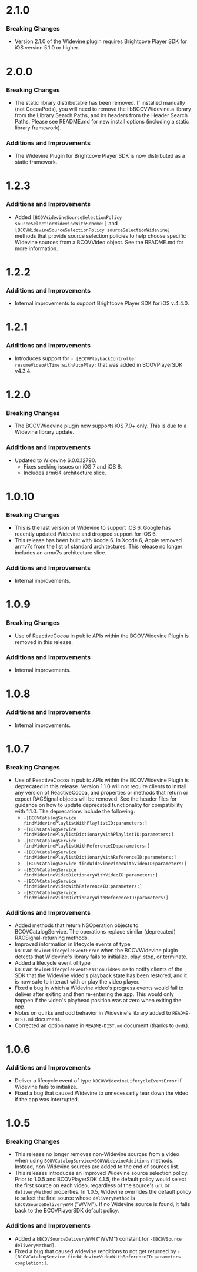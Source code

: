 # 2.1.0
### Breaking Changes

* Version 2.1.0 of the Widevine plugin requires Brightcove Player SDK for iOS version 5.1.0 or higher.

# 2.0.0

### Breaking Changes

* The static library distributable has been removed. If installed manually (not CocoaPods), you will need to remove the libBCOVWidevine.a library from the Library Search Paths, and its headers from the Header Search Paths. Please see README.md for new install options (including a static library framework).

### Additions and Improvements

* The Widevine Plugin for Brightcove Player SDK is now distributed as a static framework.

# 1.2.3

### Additions and Improvements

* Added `[BCOVWidevineSourceSelectionPolicy sourceSelectionWidevineWithScheme:]` and `[BCOVWidevineSourceSelectionPolicy sourceSelectionWidevine]` methods that provide source selection policies to help choose specific Widevine sources from a BCOVVideo object. See the README.md for more information.

# 1.2.2
### Additions and Improvements
* Internal improvements to support Brightcove Player SDK for iOS v.4.4.0.

# 1.2.1
### Additions and Improvements
* Introduces support for `- [BCOVPlaybackController resumeVideoAtTime:withAutoPlay:` that was added in BCOVPlayerSDK v4.3.4.

# 1.2.0

### Breaking Changes
* The BCOVWidevine plugin now supports iOS 7.0+ only. This is due to a Widevine library update.

### Additions and Improvements
* Updated to Widevine 6.0.0.12790.
    * Fixes seeking issues on iOS 7 and iOS 8.
    * Includes arm64 architecture slice.

# 1.0.10

### Breaking Changes
* This is the last version of Widevine to support iOS 6. Google has recently updated Widevine and dropped support for iOS 6.
* This release has been built with Xcode 6. In Xcode 6, Apple removed armv7s from the list of standard architectures. This release no longer includes an armv7s architecture slice.

### Additions and Improvements
* Internal improvements.

# 1.0.9

### Breaking Changes
 *  Use of ReactiveCocoa in public APIs within the BCOVWidevine Plugin is removed in this release.

### Additions and Improvements
  * Internal improvements.

# 1.0.8

### Additions and Improvements
  * Internal improvements.

# 1.0.7

### Breaking Changes
* Use of ReactiveCocoa in public APIs within the BCOVWidevine Plugin is deprecated in this release. Version 1.1.0 will not require clients to install any version of ReactiveCocoa, and properties or methods that return or expect RACSignal objects will be removed. See the header files for guidance on how to update deprecated functionality for compatibility with 1.1.0. The deprecations include the following:
  * `-[BCOVCatalogService findWidevinePlaylistWithPlaylistID:parameters:]`
  * `-[BCOVCatalogService findWidevinePlaylistDictionaryWithPlaylistID:parameters:]`
  * `-[BCOVCatalogService findWidevinePlaylistWithReferenceID:parameters:]`
  * `-[BCOVCatalogService findWidevinePlaylistDictionaryWithReferenceID:parameters:]`
  * `-[BCOVCatalogService findWidevineVideoWithVideoID:parameters:]`
  * `-[BCOVCatalogService findWidevineVideoDictionaryWithVideoID:parameters:]`
  * `-[BCOVCatalogService findWidevineVideoWithReferenceID:parameters:]`
  * `-[BCOVCatalogService findWidevineVideoDictionaryWithReferenceID:parameters:]`

### Additions and Improvements
* Added methods that return NSOperation objects to BCOVCatalogService. The operations replace similar (deprecated) RACSignal-returning methods.
* Improved information in lifecycle events of type `kBCOVWidevineLifecycleEventError` when the BCOVWidevine plugin detects that Widevine's library fails to initialize, play, stop, or terminate.
* Added a lifecycle event of type `kBCOVWidevineLifecycleEventSessionDidResume` to notify clients of the SDK that the Widevine video's playback state has been restored, and it is now safe to interact with or play the video player.
* Fixed a bug in which a Widevine video's progress events would fail to deliver after exiting and then re-entering the app. This would only happen if the video's playhead position was at zero when exiting the app.
* Notes on quirks and odd behavior in Widevine's library added to `README-DIST.md` document.
* Corrected an option name in `README-DIST.md` document (thanks to `dvdk`).

# 1.0.6

### Additions and Improvements
* Deliver a lifecycle event of type `kBCOVWidevineLifecycleEventError` if Widevine fails to initialize.
* Fixed a bug that caused Widevine to unnecessarily tear down the video if the app was interrupted.

# 1.0.5

### Breaking Changes
* This release no longer removes non-Widevine sources from a video when using `BCOVCatalogService+BCOVWidevineAdditions` methods. Instead, non-Widevine sources are added to the end of sources list.
* This releases introduces an improved Widevine source selection policy. Prior to 1.0.5 and BCOVPlayerSDK 4.1.5, the default policy would select the first source on each video, regardless of the source's `url` or `deliveryMethod` properties.  In 1.0.5, Widevine overrides the default policy to select the first source whose `deliveryMethod` is `kBCOVSourceDeliveryWVM` ("WVM").  If no Widevine source is found, it falls back to the BCOVPlayerSDK default policy.

### Additions and Improvements
* Added a `kBCOVSourceDeliveryWVM` ("WVM") constant for `-[BCOVSource deliveryMethod]`.
* Fixed a bug that caused widevine renditions to not get returned by `-[BCOVCatalogService findWidevineVideoWithReferenceID:parameters completion:]`.
